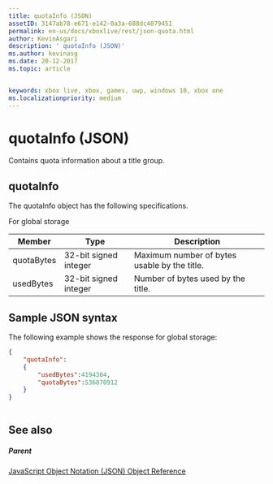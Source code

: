 ```yaml
---
title: quotaInfo (JSON)
assetID: 3147ab78-e671-e142-0a3a-688dc4079451
permalink: en-us/docs/xboxlive/rest/json-quota.html
author: KevinAsgari
description: ' quotaInfo (JSON)'
ms.author: kevinasg
ms.date: 20-12-2017
ms.topic: article


keywords: xbox live, xbox, games, uwp, windows 10, xbox one
ms.localizationpriority: medium
---
```



# quotaInfo (JSON)
Contains quota information about a title group. 
<a id="ID4EN"></a>

 
## quotaInfo
 
The quotaInfo object has the following specifications.
 
For global storage
 
| Member| Type| Description| 
| --- | --- | --- | 
| quotaBytes| 32-bit signed integer | Maximum number of bytes usable by the title.| 
| usedBytes| 32-bit signed integer | Number of bytes used by the title.| 
  
<a id="ID4EXB"></a>

 
## Sample JSON syntax
 
The following example shows the response for global storage:
 

```json
{
    "quotaInfo":
    {
        "usedBytes":4194304,
        "quotaBytes":536870912
    }
}
      
```

  
<a id="ID4ECC"></a>

 
## See also
 
<a id="ID4EEC"></a>

 
##### Parent 

[JavaScript Object Notation (JSON) Object Reference](atoc-xboxlivews-reference-json.md)

   